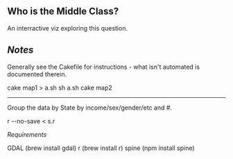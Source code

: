 Who is the Middle Class?
----

An interractive viz exploring this question.

*Notes*
----

Generally see the Cakefile for instructions - what isn't automated is documented therein.

cake map1 > a.sh
sh a.sh
cake map2

----

Group the data by State by income/sex/gender/etc and #.

r --no-save < s.r

*Requirements*

GDAL (brew install gdal)
r (brew install r)
spine (npm install spine)

